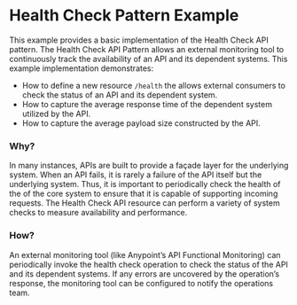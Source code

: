 # Health Check Pattern Example

This example provides a basic implementation of the Health Check API pattern. The Health Check API Pattern allows an 
external monitoring tool to continuously track the availability of an API and its dependent systems. This example 
implementation demonstrates:

  - How to define a new resource `/health` the allows external consumers to check the status of an API and its dependent system.
  - How to capture the average response time of the dependent system utilized by the API. 
  - How to capture the average payload size constructed by the API. 

### Why?
In many instances, APIs are built to provide a façade layer for the underlying system. When an API fails, it is rarely 
a failure of the API itself but the underlying system. Thus, it is important to periodically check the health of the 
of the core system to ensure that it is capable of supporting incoming requests. The Health Check API resource 
can perform a variety of system checks to measure availability and performance.


### How?
An external monitoring tool (like Anypoint’s API Functional Monitoring) can periodically invoke the health check operation 
to check the status of the API and its dependent systems. If any errors are uncovered by the operation’s response, the 
monitoring tool can be configured to notify the operations team.

